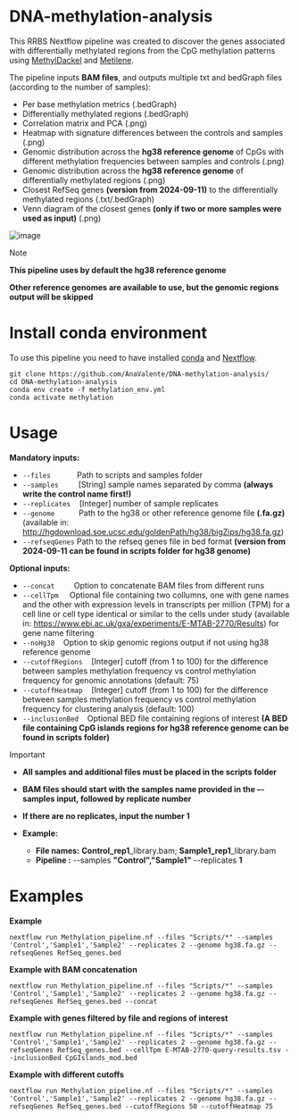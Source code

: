# DNA-methylation-analysis

This RRBS Nextflow pipeline was created to discover the genes associated with differentially methylated regions from the CpG methylation patterns using [MethylDackel](https://github.com/dpryan79/MethylDackel) and [Metilene](http://legacy.bioinf.uni-leipzig.de/Software/metilene/).

The pipeline inputs **BAM files**, and outputs multiple txt and bedGraph files (according to the number of samples):
- Per base methylation metrics (.bedGraph)
- Differentially methylated regions (.bedGraph)
- Correlation matrix and PCA (.png)
- Heatmap with signature differences between the controls and samples (.png)
- Genomic distribution across the **hg38 reference genome** of CpGs with different methylation frequencies between samples and controls (.png)
- Genomic distribution across the **hg38 reference genome** of differentially methylated regions (.png)
- Closest RefSeq genes **(version from 2024-09-11)** to the differentially methylated regions (.txt/.bedGraph)
- Venn diagram of the closest genes **(only if two or more samples were used as input)** (.png)

![image](https://i.ibb.co/80RgK03/test.png)

> [!NOTE]
> **This pipeline uses by default the hg38 reference genome**
>
> **Other reference genomes are available to use, but the genomic regions output will be skipped**

# Install conda environment

To use this pipeline you need to have installed [conda](https://docs.conda.io/projects/conda/en/stable/user-guide/install/linux.html) and [Nextflow](https://www.nextflow.io/docs/latest/getstarted.html).

```shell
git clone https://github.com/AnaValente/DNA-methylation-analysis/
cd DNA-methylation-analysis
conda env create -f methylation_env.yml
conda activate methylation
```

# Usage

**Mandatory inputs:**
 - `--files` &nbsp;&nbsp;&nbsp;&nbsp;&nbsp;&nbsp;&nbsp;&nbsp;&nbsp;&nbsp; Path to scripts and samples folder
 - `--samples` &nbsp;&nbsp;&nbsp;&nbsp;&nbsp;&nbsp;&nbsp; [String] sample names separated by comma **(always write the control name first!)**
 - `--replicates` &nbsp;&nbsp; [Integer] number of sample replicates
 - `--genome` &nbsp;&nbsp;&nbsp;&nbsp;&nbsp;&nbsp;&nbsp;&nbsp;&nbsp; Path to the hg38 or other reference genome file **(.fa.gz)** (available in: http://hgdownload.soe.ucsc.edu/goldenPath/hg38/bigZips/hg38.fa.gz)
 - `--refseqGenes` Path to the refseq genes file in bed format **(version from 2024-09-11 can be found in scripts folder for hg38 genome)**

**Optional inputs:**
- `--concat ` &nbsp;&nbsp;&nbsp;&nbsp;&nbsp; Option to concatenate BAM files from different runs
- `--cellTpm` &nbsp;&nbsp;&nbsp; Optional file containing two collumns, one with gene names and the other with expression levels in transcripts per million (TPM) for a cell line or cell type identical or similar to the cells under study (available in: https://www.ebi.ac.uk/gxa/experiments/E-MTAB-2770/Results) for gene name filtering
-  `--noHg38` &nbsp;&nbsp; Option to skip genomic regions output if not using hg38 reference genome
- `--cutoffRegions` &nbsp;&nbsp; [Integer] cutoff (from 1 to 100) for the difference between samples methylation frequency vs control methylation frequency for genomic annotations (default: 75)
- `--cutoffHeatmap` &nbsp;&nbsp; [Integer] cutoff (from 1 to 100) for the difference between samples methylation frequency vs control methylation frequency for clustering analysis (default: 100)
- `--inclusionBed` &nbsp;&nbsp; Optional BED file containing regions of interest **(A BED file containing CpG islands regions for hg38 reference genome can be found in scripts folder)**

> [!IMPORTANT]
> - **All samples and additional files must be placed in the scripts folder**
> 
> - **BAM files should start with the samples name provided in the –-samples input, followed by replicate number**
>
> - **If there are no replicates, input the number 1**
>
>  - **Example:**
>    - **File names:** **Control_rep1**_library.bam; **Sample1_rep1**_library.bam
>    - **Pipeline :** --samples **"Control","Sample1"** --replicates **1**

# Examples

**Example**
```
nextflow run Methylation_pipeline.nf --files "Scripts/*" --samples 'Control','Sample1','Sample2' --replicates 2 --genome hg38.fa.gz --refseqGenes RefSeq_genes.bed
```

**Example with BAM concatenation**
```
nextflow run Methylation_pipeline.nf --files "Scripts/*" --samples 'Control','Sample1','Sample2' --replicates 2 --genome hg38.fa.gz --refseqGenes RefSeq_genes.bed --concat
```

**Example with genes filtered by file and regions of interest**
```
nextflow run Methylation_pipeline.nf --files "Scripts/*" --samples 'Control','Sample1','Sample2' --replicates 2 --genome hg38.fa.gz --refseqGenes RefSeq_genes.bed --cellTpm E-MTAB-2770-query-results.tsv --inclusionBed CpGIslands_mod.bed
```

**Example with different cutoffs**
```
nextflow run Methylation_pipeline.nf --files "Scripts/*" --samples 'Control','Sample1','Sample2' --replicates 2 --genome hg38.fa.gz --refseqGenes RefSeq_genes.bed --cutoffRegions 50 --cutoffHeatmap 75
```
